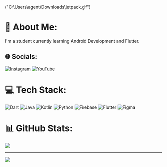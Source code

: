 ("C:\Users\agent\Downloads\jetpack.gif")

# 💫 About Me:
I'm a student currently learning Android Development and Flutter.

## 🌐 Socials:
[![Instagram](https://img.shields.io/badge/Instagram-%23E4405F.svg?logo=Instagram&logoColor=white)](https://instagram.com/hey_viswa)
[![YouTube](https://img.shields.io/badge/YouTube-%23FF0000.svg?logo=YouTube&logoColor=white)](https://youtube.com/c/ViswaranjanGiri)

# 💻 Tech Stack:
![Dart](https://img.shields.io/badge/dart-%230175C2.svg?style=for-the-badge&logo=dart&logoColor=white)
![Java](https://img.shields.io/badge/java-%23ED8B00.svg?style=for-the-badge&logo=java&logoColor=white)
![Kotlin](https://img.shields.io/badge/kotlin-%237F52FF.svg?style=for-the-badge&logo=kotlin&logoColor=white)
![Python](https://img.shields.io/badge/python-3670A0?style=for-the-badge&logo=python&logoColor=ffdd54)
![Firebase](https://img.shields.io/badge/firebase-%23039BE5.svg?style=for-the-badge&logo=firebase&logoColor=white)
![Flutter](https://img.shields.io/badge/Flutter-%2302569B.svg?style=for-the-badge&logo=Flutter&logoColor=white)
![Figma](https://img.shields.io/badge/figma-%23F24E1E.svg?style=for-the-badge&logo=figma&logoColor=white)

# 📊 GitHub Stats:
![](https://github-readme-stats.vercel.app/api?username=ViswaranjanGiri&theme=dark&hide_border=true&include_all_commits=false&count_private=true)

---
[![](https://visitcount.itsvg.in/api?id=ViswaranjanGiri&icon=0&color=0)](https://visitcount.itsvg.in)

<!-- Proudly created with GPRM ( https://gprm.itsvg.in ) -->
